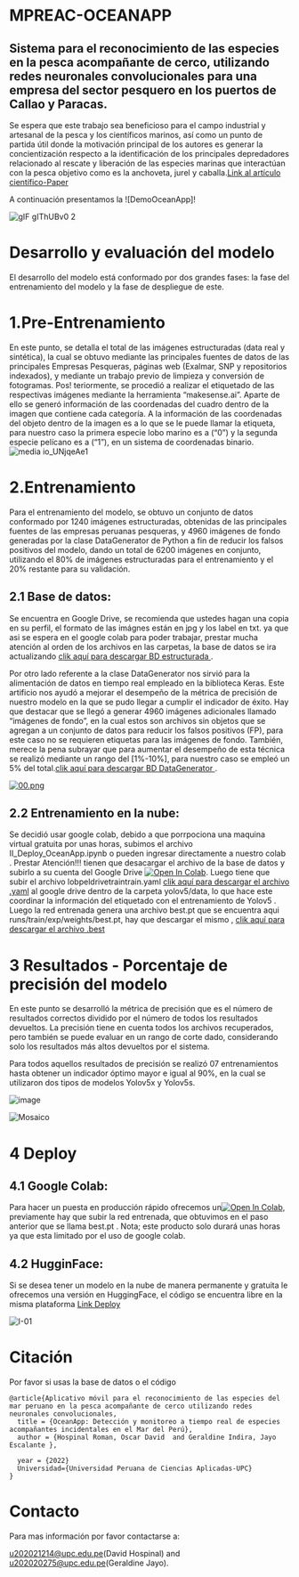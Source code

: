 
   # MPREAC-OCEANAPP
## Sistema para el reconocimiento de las especies en la pesca acompañante de cerco, utilizando redes neuronales convolucionales para una empresa del sector pesquero en los puertos de Callao y Paracas.

Se espera que este trabajo sea beneficioso para el campo industrial y artesanal de la pesca y los científicos marinos, así como un punto de partida útil donde la motivación principal de los autores es generar la concientización respecto a la identificación de los principales depredadores relacionado al rescate y liberación de las especies marinas que interactúan con la pesca objetivo como es la anchoveta, jurel y caballa.[Link al artículo científico-Paper](https://drive.google.com/file/d/1WY2wJVpQvEA8-5xLBjGibL4HIeXe-E-A/view?usp=share_link)

A continuación presentamos la ![DemoOceanApp]!

![gIF gIThUBv0 2](https://user-images.githubusercontent.com/73408508/204155702-4b328740-b964-4b9e-baed-e90080914f3f.gif)

# Desarrollo y evaluación del modelo

El desarrollo del modelo está conformado por dos grandes fases: la fase del entrenamiento del modelo y la fase de despliegue de este.

# 1.Pre-Entrenamiento

En este punto, se detalla el total de las imágenes estructuradas (data real y sintética), la cual se obtuvo mediante las principales fuentes de datos de las principales Empresas Pesqueras, páginas web (Exalmar, SNP y repositorios indexados), y mediante un trabajo previo de limpieza y conversión de fotogramas. Pos!
teriormente, se procedió a realizar el etiquetado de las respectivas imágenes mediante la herramienta “makesense.ai”.
Aparte de ello se generó información de las coordenadas del cuadro dentro de la imagen que contiene cada categoría. A la información de las coordenadas del objeto dentro de la imagen es a lo que se le puede llamar la etiqueta, para nuestro caso la primera especie lobo marino es a (“0”) y la segunda especie pelícano es a (“1”), en un sistema de coordenadas binario.
![media io_UNjqeAe1](https://user-images.githubusercontent.com/73408508/204156043-42da9768-083d-4e4d-8123-d649adae1c68.gif)



# 2.Entrenamiento

Para el entrenamiento del modelo, se obtuvo un conjunto de datos conformado por 1240 imágenes estructuradas, obtenidas de las principales fuentes de las empresas peruanas pesqueras, y 4960 imágenes de fondo generadas por la clase DataGenerator de Python a fin de reducir los falsos positivos del modelo, dando un total de 6200 imágenes en conjunto, utilizando el 80% de imágenes estructuradas para el entrenamiento y el 20% restante para su validación.

## 2.1 Base de datos:
Se encuentra en Google Drive, se recomienda que ustedes hagan una copia en su perfil, el formato de las imágnes están en jpg y los label en txt.  ya que asi se espera en el google colab para poder trabajar, prestar mucha atención al orden de los archivos en las carpetas, la base de datos se ira actualizando [clik aquí para descargar BD estructurada ](https://drive.google.com/drive/folders/1RIaeYJsEKEyp6wgIBoR8rONC5i2qCo1R?usp=share_link).

Por otro lado referente a la clase DataGenerator nos sirvió  para la alimentación de datos en tiempo real empleado en la biblioteca Keras. Este artificio nos ayudó a mejorar el desempeño de la métrica de precisión de nuestro modelo en la que se pudo llegar a cumplir el indicador de éxito. Hay que destacar que se llegó a generar 4960 imágenes adicionales llamado “imágenes de fondo”, en la cual estos son archivos sin objetos que se agregan a un conjunto de datos para reducir los falsos positivos (FP), para este caso no se requieren etiquetas para las imágenes de fondo. También, merece la pena subrayar que para aumentar el desempeño de esta técnica se realizó mediante un rango del [1%-10%], para nuestro caso se empleó un 5% del total.[clik aquí para descargar BD DataGenerator ](https://drive.google.com/drive/folders/12KPpOShxC82Bpca4Wxe67qjqXoLcvjKH?usp=share_link).

[![00.png](https://i.postimg.cc/BQTDWYWJ/00.png)](https://postimg.cc/VdN5nFLh)


## 2.2 Entrenamiento en la nube:

Se decidió usar google colab, debido a que porrpociona una maquina virtual gratuita por unas horas, subimos el archivo II_Deploy_OceanApp.ipynb o pueden ingresar directamente a nuestro colab . Prestar Atención!!! tienen que desacargar el archivo de la base de datos y subirlo a su cuenta del Google Drive [![Open In Colab](https://colab.research.google.com/assets/colab-badge.svg)](https://colab.research.google.com/drive/1j0T8gdLIa0X8fzkIgFpXDoU27BF49RUz?usp=sharing). Luego tiene que subir el archivo lobpeldrivetraintrain.yaml [clik aquí para descargar el archivo .yaml](https://drive.google.com/file/d/1bT8P3K8NCGKhc7T3EmeHbJdHoOzovCb0/view?usp=share_link)
al google drive dentro de la carpeta yolov5/data, lo que hace este coordinar la información del etiquetado con el entrenamiento de Yolov5 .
Luego la red entrenada genera una archivo best.pt que se encuentra aqui runs/train/exp/weights/best.pt, hay que descargar el mismo , 
[clik aquí para descargar el archivo .best](https://drive.google.com/file/d/1UkN8bOm88l_eTj2Icb7hTgCw0LdN1NSs/view?usp=share_link)

# 3 Resultados - Porcentaje de precisión del modelo

En este punto se desarrolló la métrica de precisión que es el número de resultados correctos dividido por el número de todos los resultados devueltos. La precisión tiene en cuenta todos los archivos recuperados, pero también se puede evaluar en un rango de corte dado, considerando solo los resultados más altos devueltos por el sistema. 

Para todos aquellos resultados de precisión se realizó 07 entrenamientos hasta obtener un indicador óptimo mayor e igual al 90%, en la cual se utilizaron dos tipos de modelos Yolov5x y Yolov5s.

![image](https://user-images.githubusercontent.com/73408508/204157759-eab7c01e-2edf-4533-b150-b3cd71177f48.png)


![Mosaico](https://user-images.githubusercontent.com/73408508/204157722-bd8b1cdb-b79e-47a0-9e9c-8c87738d293a.png)

# 4 Deploy

## 4.1 Google Colab:
Para hacer un puesta en producción rápido ofrecemos un[![Open In Colab](https://colab.research.google.com/assets/colab-badge.svg)](https://colab.research.google.com/drive/1j0T8gdLIa0X8fzkIgFpXDoU27BF49RUz?usp=sharing), previamente hay que subir la red entrenada, que obtuvimos en el paso anterior que se llama best.pt .
Nota; este producto solo durará unas horas ya que esta limitado por el uso de google colab.

## 4.2 HugginFace:
Si se desea tener un modelo en la nube de manera permanente y gratuita le ofrecemos una versión en HuggingFace, el código se encuentra libre en la misma plataforma [Link Deploy](https://huggingface.co/spaces/hexenbiest/OceanApp)

![I-01](https://user-images.githubusercontent.com/73408508/204157894-fe085dda-ad51-4128-9384-5e03b009dbd2.gif)



# Citación
Por favor si usas la base de datos o el código 
```
@article{Aplicativo móvil para el reconocimiento de las especies del mar peruano en la pesca acompañante de cerco utilizando redes neuronales convolucionales,
  title = {OceanApp: Detección y monitoreo a tiempo real de especies acompañantes incidentales en el Mar del Perú},
  author = {Hospinal Roman, Oscar David  and Geraldine Indira, Jayo Escalante },
  
  year = {2022}
  Universidad={Universidad Peruana de Ciencias Aplicadas-UPC}
}
```
# Contacto 
Para mas información por favor contactarse a:

u202021214@upc.edu.pe(David Hospinal) and
u202020275@upc.edu.pe(Geraldine Jayo).



